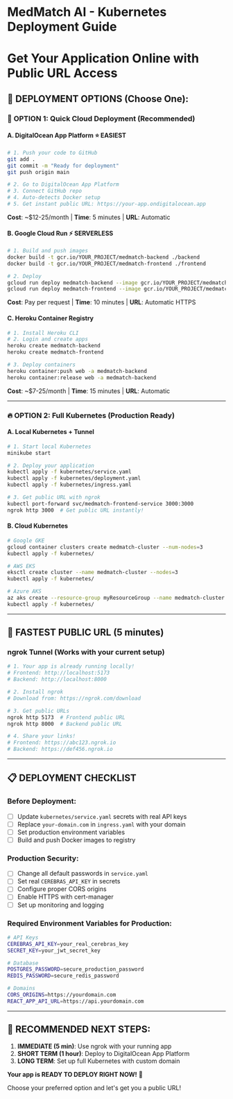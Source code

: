 # MedMatch AI - Kubernetes Deployment Guide
# Get Your Application Online with Public URL Access

## 🎯 **DEPLOYMENT OPTIONS (Choose One):**

### 🌟 **OPTION 1: Quick Cloud Deployment (Recommended)**

#### **A. DigitalOcean App Platform** ⭐ EASIEST
```bash
# 1. Push your code to GitHub
git add .
git commit -m "Ready for deployment"
git push origin main

# 2. Go to DigitalOcean App Platform
# 3. Connect GitHub repo
# 4. Auto-detects Docker setup
# 5. Get instant public URL: https://your-app.ondigitalocean.app
```
**Cost**: ~$12-25/month | **Time**: 5 minutes | **URL**: Automatic

#### **B. Google Cloud Run** ⚡ SERVERLESS
```bash
# 1. Build and push images
docker build -t gcr.io/YOUR_PROJECT/medmatch-backend ./backend
docker build -t gcr.io/YOUR_PROJECT/medmatch-frontend ./frontend

# 2. Deploy
gcloud run deploy medmatch-backend --image gcr.io/YOUR_PROJECT/medmatch-backend
gcloud run deploy medmatch-frontend --image gcr.io/YOUR_PROJECT/medmatch-frontend
```
**Cost**: Pay per request | **Time**: 10 minutes | **URL**: Automatic HTTPS

#### **C. Heroku Container Registry**
```bash
# 1. Install Heroku CLI
# 2. Login and create apps
heroku create medmatch-backend
heroku create medmatch-frontend

# 3. Deploy containers
heroku container:push web -a medmatch-backend
heroku container:release web -a medmatch-backend
```
**Cost**: ~$7-25/month | **Time**: 15 minutes | **URL**: Automatic

---

### 🔥 **OPTION 2: Full Kubernetes (Production Ready)**

#### **A. Local Kubernetes + Tunnel**
```bash
# 1. Start local Kubernetes
minikube start

# 2. Deploy your application
kubectl apply -f kubernetes/service.yaml
kubectl apply -f kubernetes/deployment.yaml
kubectl apply -f kubernetes/ingress.yaml

# 3. Get public URL with ngrok
kubectl port-forward svc/medmatch-frontend-service 3000:3000
ngrok http 3000  # Get public URL instantly!
```

#### **B. Cloud Kubernetes**
```bash
# Google GKE
gcloud container clusters create medmatch-cluster --num-nodes=3
kubectl apply -f kubernetes/

# AWS EKS
eksctl create cluster --name medmatch-cluster --nodes=3
kubectl apply -f kubernetes/

# Azure AKS
az aks create --resource-group myResourceGroup --name medmatch-cluster --node-count 3
kubectl apply -f kubernetes/
```

---

## 🚀 **FASTEST PUBLIC URL (5 minutes)**

### **ngrok Tunnel (Works with your current setup)**
```bash
# 1. Your app is already running locally!
# Frontend: http://localhost:5173
# Backend: http://localhost:8000

# 2. Install ngrok
# Download from: https://ngrok.com/download

# 3. Get public URLs
ngrok http 5173  # Frontend public URL
ngrok http 8000  # Backend public URL

# 4. Share your links!
# Frontend: https://abc123.ngrok.io
# Backend: https://def456.ngrok.io
```

---

## 📋 **DEPLOYMENT CHECKLIST**

### **Before Deployment:**
- [ ] Update `kubernetes/service.yaml` secrets with real API keys
- [ ] Replace `your-domain.com` in `ingress.yaml` with your domain
- [ ] Set production environment variables
- [ ] Build and push Docker images to registry

### **Production Security:**
- [ ] Change all default passwords in `service.yaml`
- [ ] Set real `CEREBRAS_API_KEY` in secrets
- [ ] Configure proper CORS origins
- [ ] Enable HTTPS with cert-manager
- [ ] Set up monitoring and logging

### **Required Environment Variables for Production:**
```bash
# API Keys
CEREBRAS_API_KEY=your_real_cerebras_key
SECRET_KEY=your_jwt_secret_key

# Database
POSTGRES_PASSWORD=secure_production_password
REDIS_PASSWORD=secure_redis_password

# Domains
CORS_ORIGINS=https://yourdomain.com
REACT_APP_API_URL=https://api.yourdomain.com
```

---

## 🎯 **RECOMMENDED NEXT STEPS:**

1. **IMMEDIATE (5 min)**: Use ngrok with your running app
2. **SHORT TERM (1 hour)**: Deploy to DigitalOcean App Platform
3. **LONG TERM**: Set up full Kubernetes with custom domain

**Your app is READY TO DEPLOY RIGHT NOW!** 🎉

Choose your preferred option and let's get you a public URL!